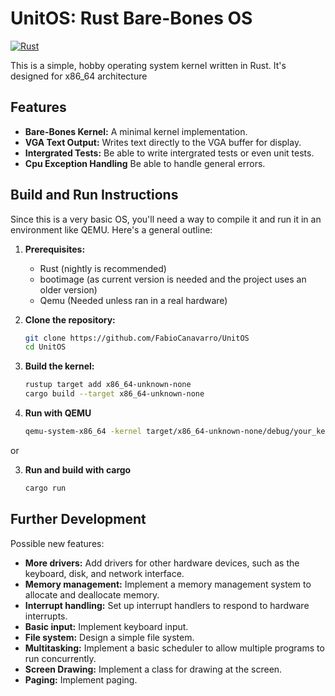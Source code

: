 # UnitOS: Rust Bare-Bones OS

[![Rust](https://github.com/FabioCanavarro/UnitOS/actions/workflows/rust.yml/badge.svg)](https://github.com/FabioCanavarro/UnitOS/actions/workflows/rust.yml)

This is a simple, hobby operating system kernel written in Rust. It's designed for x86_64 architecture

## Features

* **Bare-Bones Kernel:** A minimal kernel implementation.
* **VGA Text Output:** Writes text directly to the VGA buffer for display.
* **Intergrated Tests:** Be able to write intergrated tests or even unit tests.
* **Cpu Exception Handling** Be able to handle general errors.

## Build and Run Instructions

Since this is a very basic OS, you'll need a way to compile it and run it in an environment like QEMU. Here's a general outline:

1.  **Prerequisites:**
    * Rust (nightly is recommended)
    * bootimage (as current version is needed and the project uses an older version)
    * Qemu (Needed unless ran in a real hardware)

2.  **Clone the repository:**
    ```bash
    git clone https://github.com/FabioCanavarro/UnitOS
    cd UnitOS
    ```

3.  **Build the kernel:**
    ```bash
    rustup target add x86_64-unknown-none
    cargo build --target x86_64-unknown-none
    ```

4.  **Run with QEMU**
    ```bash
    qemu-system-x86_64 -kernel target/x86_64-unknown-none/debug/your_kernel_name
    ```

or 

3. **Run and build with cargo**
   ```bash
   cargo run
   ```
##  Further Development

Possible new features:

* **More drivers:** Add drivers for other hardware devices, such as the keyboard, disk, and network interface.
* **Memory management:** Implement a memory management system to allocate and deallocate memory.
* **Interrupt handling:** Set up interrupt handlers to respond to hardware interrupts.
* **Basic input:** Implement keyboard input.
* **File system:** Design a simple file system.
* **Multitasking:** Implement a basic scheduler to allow multiple programs to run concurrently.
* **Screen Drawing:** Implement a class for drawing at the screen.
* **Paging:** Implement paging.

